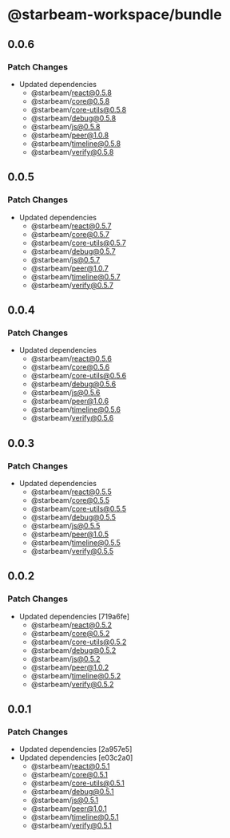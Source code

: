 # @starbeam-workspace/bundle

## 0.0.6

### Patch Changes

- Updated dependencies
  - @starbeam/react@0.5.8
  - @starbeam/core@0.5.8
  - @starbeam/core-utils@0.5.8
  - @starbeam/debug@0.5.8
  - @starbeam/js@0.5.8
  - @starbeam/peer@1.0.8
  - @starbeam/timeline@0.5.8
  - @starbeam/verify@0.5.8

## 0.0.5

### Patch Changes

- Updated dependencies
  - @starbeam/react@0.5.7
  - @starbeam/core@0.5.7
  - @starbeam/core-utils@0.5.7
  - @starbeam/debug@0.5.7
  - @starbeam/js@0.5.7
  - @starbeam/peer@1.0.7
  - @starbeam/timeline@0.5.7
  - @starbeam/verify@0.5.7

## 0.0.4

### Patch Changes

- Updated dependencies
  - @starbeam/react@0.5.6
  - @starbeam/core@0.5.6
  - @starbeam/core-utils@0.5.6
  - @starbeam/debug@0.5.6
  - @starbeam/js@0.5.6
  - @starbeam/peer@1.0.6
  - @starbeam/timeline@0.5.6
  - @starbeam/verify@0.5.6

## 0.0.3

### Patch Changes

- Updated dependencies
  - @starbeam/react@0.5.5
  - @starbeam/core@0.5.5
  - @starbeam/core-utils@0.5.5
  - @starbeam/debug@0.5.5
  - @starbeam/js@0.5.5
  - @starbeam/peer@1.0.5
  - @starbeam/timeline@0.5.5
  - @starbeam/verify@0.5.5

## 0.0.2

### Patch Changes

- Updated dependencies [719a6fe]
  - @starbeam/react@0.5.2
  - @starbeam/core@0.5.2
  - @starbeam/core-utils@0.5.2
  - @starbeam/debug@0.5.2
  - @starbeam/js@0.5.2
  - @starbeam/peer@1.0.2
  - @starbeam/timeline@0.5.2
  - @starbeam/verify@0.5.2

## 0.0.1

### Patch Changes

- Updated dependencies [2a957e5]
- Updated dependencies [e03c2a0]
  - @starbeam/react@0.5.1
  - @starbeam/core@0.5.1
  - @starbeam/core-utils@0.5.1
  - @starbeam/debug@0.5.1
  - @starbeam/js@0.5.1
  - @starbeam/peer@1.0.1
  - @starbeam/timeline@0.5.1
  - @starbeam/verify@0.5.1
